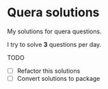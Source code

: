 # Quera solutions

My solutions for quera questions.

I try to solve **3** questions per day.

TODO
- [ ] Refactor this solutions
- [ ] Convert solutions to package
